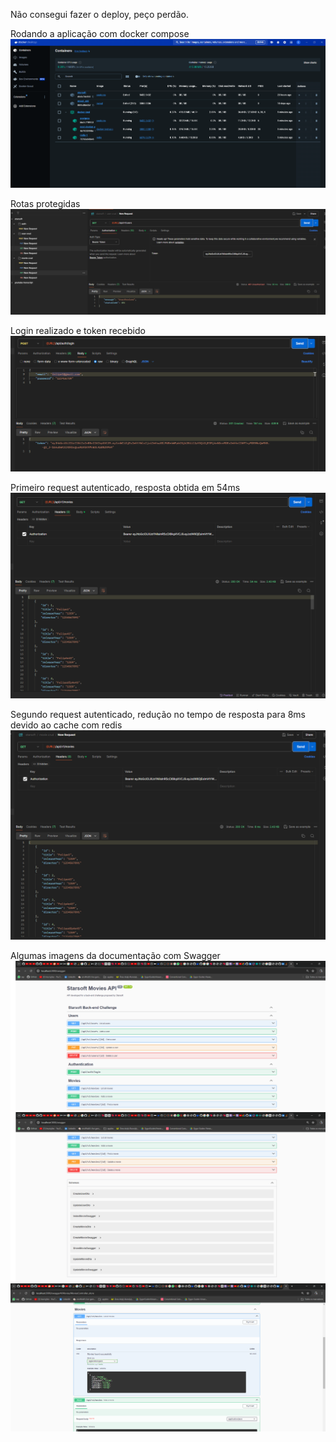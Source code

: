 Não consegui fazer o deploy, peço perdão. 


Rodando a aplicação com docker compose
<img src="https://github.com/envhi/starsoft-challenge/blob/main/images/docker%20desktop.png?raw=true"/>

Rotas protegidas
<img src="https://github.com/envhi/starsoft-challenge/blob/main/images/protected%20routes.png?raw=true"/>

Login realizado e token recebido
<img src="https://github.com/envhi/starsoft-challenge/blob/main/images/login%20and%20token%20received.png?raw=true"/>

Primeiro request autenticado, resposta obtida em 54ms
<img src="https://github.com/envhi/starsoft-challenge/blob/main/images/first%20request%2054ms.png?raw=true"/>

Segundo request autenticado, redução no tempo de resposta para 8ms devido ao cache com redis
<img src="https://github.com/envhi/starsoft-challenge/blob/main/images/second%20request%208ms%20due%20to%20redis.png?raw=true"/>

Algumas imagens da documentação com Swagger
<img src="https://github.com/envhi/starsoft-challenge/blob/main/images/swagger.png?raw=true"/>
<img src="https://github.com/envhi/starsoft-challenge/blob/main/images/swagger2.png?raw=true"/>
<img src="https://github.com/envhi/starsoft-challenge/blob/main/images/swagger3.png?raw=true"/>
